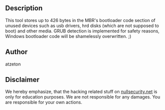 Description
-----------
This tool stores up to 426 bytes in the MBR's bootloader code section of unused
devices such as usb drivers, hrd disks (which are not supposed to boot) and
other media. GRUB detection is implemented for safety reasons, Windows
bootloader code will be shamelessly overwritten. ;)

Author
------
atzeton

Disclaimer
----------
We hereby emphasize, that the hacking related stuff on
[nullsecurity.net](http://nullsecurity.net) is only for education purposes.
We are not responsible for any damages. You are responsible for your own
actions.
